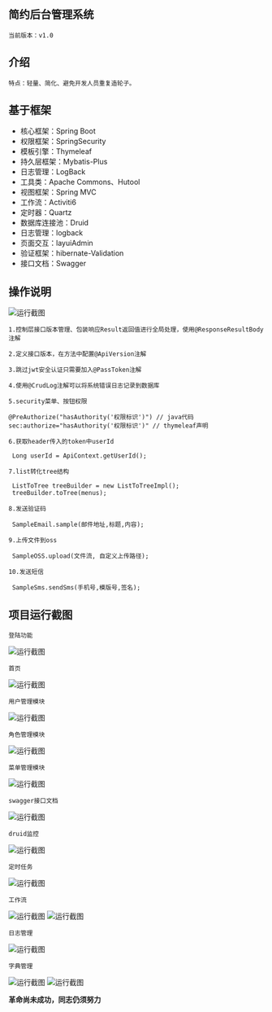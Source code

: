## 简约后台管理系统
    当前版本：v1.0
    
## 介绍
    特点：轻量、简化、避免开发人员重复造轮子。
    
## 基于框架
- 核心框架：Spring Boot
- 权限框架：SpringSecurity
- 模板引擎：Thymeleaf
- 持久层框架：Mybatis-Plus
- 日志管理：LogBack
- 工具类：Apache Commons、Hutool
- 视图框架：Spring MVC
- 工作流：Activiti6
- 定时器：Quartz
- 数据库连接池：Druid
- 日志管理：logback
- 页面交互：layuiAdmin
- 验证框架：hibernate-Validation
- 接口文档：Swagger

## 操作说明

   ![运行截图](https://gitee.com/yangyouwang/crud/raw/master/img/7.png "7.png")
    
    1.控制层接口版本管理、包装响应Result返回值进行全局处理，使用@ResponseResultBody注解
    
    2.定义接口版本，在方法中配置@ApiVersion注解
    
    3.跳过jwt安全认证只需要加入@PassToken注解
    
    4.使用@CrudLog注解可以将系统错误日志记录到数据库
    
    5.security菜单、按钮权限
```
@PreAuthorize("hasAuthority('权限标识')") // java代码
sec:authorize="hasAuthority('权限标识')" // thymeleaf声明
```
    
    6.获取header传入的token中userId
```
 Long userId = ApiContext.getUserId();
```
    7.list转化tree结构
```
 ListToTree treeBuilder = new ListToTreeImpl();
 treeBuilder.toTree(menus);
```
    8.发送验证码
```
 SampleEmail.sample(邮件地址,标题,内容);
```
    9.上传文件到oss
```
 SampleOSS.upload(文件流, 自定义上传路径);
```
    10.发送短信
```
 SampleSms.sendSms(手机号,模版号,签名); 
```   
    
## 项目运行截图
    
    登陆功能
   ![运行截图](https://gitee.com/yangyouwang/crud/raw/master/img/0.png "0.png")
    
    首页
   ![运行截图](https://gitee.com/yangyouwang/crud/raw/master/img/1.png "1.png")
   
    用户管理模块
   ![运行截图](https://gitee.com/yangyouwang/crud/raw/master/img/2.png "2.png")
   
    角色管理模块
   ![运行截图](https://gitee.com/yangyouwang/crud/raw/master/img/3.png "3.png")
   
    菜单管理模块
   ![运行截图](https://gitee.com/yangyouwang/crud/raw/master/img/4.png "4.png")
   
    swagger接口文档
   ![运行截图](https://gitee.com/yangyouwang/crud/raw/master/img/5.png "5.png")
   
    druid监控
   ![运行截图](https://gitee.com/yangyouwang/crud/raw/master/img/6.png "6.png")
   
    定时任务
   ![运行截图](https://gitee.com/yangyouwang/crud/raw/master/img/8.png "8.png")
   
    工作流
   ![运行截图](https://gitee.com/yangyouwang/crud/raw/master/img/9.png "9.png")
   ![运行截图](https://gitee.com/yangyouwang/crud/raw/master/img/10.png "10.png")
   
    日志管理
   ![运行截图](https://gitee.com/yangyouwang/crud/raw/master/img/11.png "11.png")
   
    字典管理
   ![运行截图](https://gitee.com/yangyouwang/crud/raw/master/img/12.png "12.png")
   ![运行截图](https://gitee.com/yangyouwang/crud/raw/master/img/13.png "13.png")
            
 **革命尚未成功，同志仍须努力**
